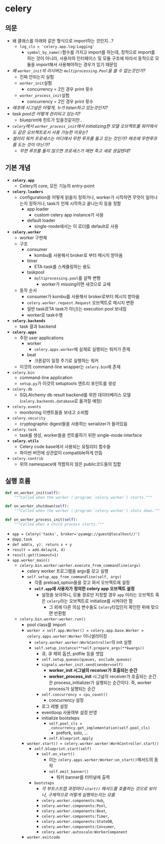 # celery

## 의문

- 왜 클래스를 아래와 같은 형식으로 import하는 것인지...?
  - `log_cls = 'celery.app.log:Logging'`
    - `symbol_by_name()`함수를 가지고 import를 하는데, 정적으로 import를 하는 것이 아니라, 사용자의 인터페이스 및 모듈 구조에 따라서 동적으로 모듈을 import해서 사용해야하는 경우가 있기 때문임
- *왜 `worker_init`의 리시버는 `multiprocessing.Pool`을 쓸 수 없는것인가?*
  - 진짜 안되는지 실험
  - `worker_init`실험
    - concurrency = 2인 경우 print 횟수
  - `worker_process_init`실험
    - concurrency = 2인 경우 print 횟수
- *애초에 시그널은 어떻게, 누가 listen하고 있는것인지?*
- *task pool은 어떻게 관리되고 있는지?*
  - blueprint에 힌트가 있을것같지만..
- *`celery`에서 `worker_process_init`에서 initializing한 모델 오브젝트를 워커에서도 같은 오브젝트로서 사용 가능한 이유는?*
- *셀러리 워커 프로세스는 어디에서 무한 루프를 돌고 있는 것인가? 애초에 무한루프를 도는 것이 아닌가?*
  - *무한 루프를 돌지 않으면 프로세스가 매번 죽고 새로 생길텐데?*

## 기본 개념

- **`celery.app`**
  - Celery의 core, 모든 기능의 entry-point
- **`celery.loaders`**
  - configuration을 어떻게 읽을지 정하거나, worker가 시작하면 무엇이 일어나는지 정하거나, task가 언제 시작하고 끝나는지 등을 정함
    - app loader
      - custom celery app instance가 사용
    - default loader
      - single-mode에서는 이 로더를 default로 사용
- **`celery.worker`**
  - worker 구현체
  - 구조
    - consumer
      - kombu를 사용해서 broker로 부터 메시지 받아옴
    - timer
      - ETA-task를 스케쥴링하는 용도
    - taskpool
      - `multiprocessing.pool`를 살짝 변형
        - worker가 missing이면 새것으로 교체
  - 동작 순서
    - consumer가 kombu를 사용해서 broker로부터 메시지 받아옴
    - `celery.worker.request.Request` 오브젝트로 메시지 변환
    - 일반 task(ETA task가 아닌)는 execution pool 보내짐
    - worker로 task수행
- **`celery.backends`**
  - task 결과 backend
- **`celery.apps`**
  - 주된 user applications
    - worker
      - `celery.apps.worker`에 실제로 실행되는 워커가 존재
    - beat
      - 크론같이 일정 주기로 실행하는 워커
  - 이것의 command-line wrapper는 `celery.bin`에 존재
- `celery.bin`
  - command-line application
  - `setup.py`가 이것의 setuptools 엔트리 포인트를 생성
- `celery.db`
  - SQLAlchemy db result backend를 위한 데이터베이스 모델(`celery.backends.database`로 옮겨질 예정)
- `celery.events`
  - monitoring 이벤트들을 보내고 소비함
- `celery.security`
  - cryptographic digest들을 사용하는 serializer가 들어있음
- `celery.task`
  - task를 생성, worker들을 컨트롤하기 위한 single-mode interface
- **`celery.utils`**
  - Celery code base에서 사용되는 유틸리티 함수들
  - 파이썬 버전에 상관없이 compatible하게 만듬
- `celery.contrib`
  - 위의 namespace에 적합하지 않은 public코드들의 집합

## 실행 흐름

```py
def on_worker_init(self):
    """Called when the worker (:program:`celery worker`) starts."""

def on_worker_shutdown(self):
    """Called when the worker (:program:`celery worker`) shuts down."""

def on_worker_process_init(self):
    """Called when a child process starts."""
```

- `app = Celery('tasks', broker='pyamqp://guest@localhost//')`
- `@app.task`
- `def add(x, y): return x + y`
- `result = add.delay(4, 4)`
- `result.get(timeout=1)`
- `app.worker_main()`
  - `celery.bin.worker:worker.execute_from_commandline(argv)`
    - celery worker 프로그램을 argv를 갖고 실행
    - `self.setup_app_from_commandline(self, argv)`
      - 각종 preload_option들을 갖고 와서 오브젝트에 설정
      - **`self.app`에 사용자가 정의한 celery app 오브젝트 설정**
        - 설정을 보아하니, 모듈 경로만 지정할 경우 `app` 이라는 오브젝트 혹은 `celery`라는 오브젝트로 initialize를 시켜야만 함
          - 그 외에 다른 의심 변수들도 `Celery`타입인지 확인한 뒤에 맞으면 반환함
  - `celery.bin.worker:worker.run()`
    - pool class를 import
    - `worker = self.app.Worker() = celery.app.base.Worker = celery.apps.worker:Worker` 이니셜라이징
      - `celery.worker.worker:WorkController`의 init 실행
      - `self.setup_instance(**self.prepare_args(**kwargs))`
        - 큐, 큐 제외 옵션, pidfile 등을 셋업
        - `self.setup_queues(queues, exclude_queues)`
        - `signals.worker_init.send(sender=self)`
          - **worker_init 시그널의 receiver가 호출되는 순간**
          - **worker_process_init** 시그널의 receiver가 호출되는 순간은 process_initializer가 실행되는 순간이다. 즉, worker process가 실행되는 순간
        - `self.concurrency = cpu_count()`
          - concurrency 설정
        - 로그 레벨 설정
        - eventloop 사용여부 설정 반영
        - initialize bootsteps
          - `self.pool_cls = _concurrency.get_implementation(self.pool_cls)`
            - prefork, solo, ...
          - `self.blueprint.apply`
    - `worker.start() = celery.worker.worker:WorkController.start()`
      - `self.blueprint.start(self)`
        - `self.on_start()`
          - 이는 `celery.apps.worker:Worker:on_start()`메서드의 동작
          - `self.emit_banner()`
            - 워커 banner를 터미널에 출력
      - `bootsteps`
        - *각 부트스트랩 과정마다 `start()` 메서드를 호출하는 것으로 보이나, 구체적으로 어떻게 실행하는지는 모름*
        - `celery.worker.components:Hub`,
        - `celery.worker.components:Pool`,
        - `celery.worker.components:Beat`,
        - `celery.worker.components:Timer`,
        - `celery.worker.components:StateDB`,
        - `celery.worker.components:Consumer`,
        - `celery.worker.autoscale:WorkerComponent`
    - `worker.exitcode`
